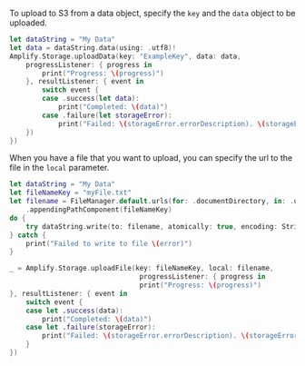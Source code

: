 To upload to S3 from a data object, specify the `key` and the `data` object to be uploaded.

```swift
let dataString = "My Data"
let data = dataString.data(using: .utf8)!
Amplify.Storage.uploadData(key: "ExampleKey", data: data, 
    progressListener: { progress in
        print("Progress: \(progress)")
    }, resultListener: { event in
        switch event {
        case .success(let data):
            print("Completed: \(data)")
        case .failure(let storageError):
            print("Failed: \(storageError.errorDescription). \(storageError.recoverySuggestion)")
    })
})
```

When you have a file that you want to upload, you can specify the url to the file in the `local` parameter.

```swift
let dataString = "My Data"
let fileNameKey = "myFile.txt"
let filename = FileManager.default.urls(for: .documentDirectory, in: .userDomainMask)[0]
    .appendingPathComponent(fileNameKey)
do {
    try dataString.write(to: filename, atomically: true, encoding: String.Encoding.utf8)
} catch {
    print("Failed to write to file \(error)")
}

_ = Amplify.Storage.uploadFile(key: fileNameKey, local: filename,
                                progressListener: { progress in
                                print("Progress: \(progress)")
}, resultListener: { event in
    switch event {
    case let .success(data):
        print("Completed: \(data)")
    case let .failure(storageError):
        print("Failed: \(storageError.errorDescription). \(storageError.recoverySuggestion)")
    }
})
```
